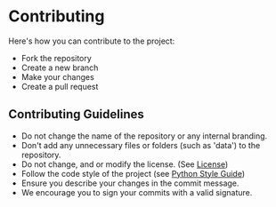 # Contributing

Here's how you can contribute to the project:

- Fork the repository
- Create a new branch
- Make your changes
- Create a pull request

## Contributing Guidelines

- Do not change the name of the repository or any internal branding.
- Don't add any unnecessary files or folders (such as 'data') to the repository.
- Do not change, and or modify the license. (See [License](https://github.com/ChecksumDev/Mercury/blob/main/LICENSE))
- Follow the code style of the project (see [Python Style Guide](https://www.python.org/dev/peps/pep-0008/))
- Ensure you describe your changes in the commit message.
- We encourage you to sign your commits with a valid signature.
